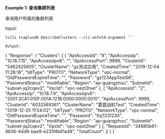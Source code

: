**Example 1: 查询集群列表**

查询用户所属的集群列表

Input: 

```
tccli tcaplusdb DescribeClusters --cli-unfold-argument ```

Output: 
```
{
    "Response": {
        "Clusters": [
            {
                "ApiAccessId": "8",
                "ApiAccessIp": "10.18.7.15",
                "ApiAccessIpv6": "",
                "ApiAccessPort": 9999,
                "ClusterId": "5462425805",
                "ClusterName": "gz测试应用",
                "CreatedTime": "2019-12-04 11:28:16",
                "IdlType": "PROTO",
                "NetworkType": "vpc-normal",
                "OldPasswordExpireTime": "",
                "Password": "gz123AppTest56",
                "PasswordStatus": "modifiable",
                "Region": "ap-guangzhou",
                "SubnetId": "subnet-jq2cqev2",
                "VpcId": "vpc-oezt2hwl"
            },
            {
                "ApiAccessId": "2",
                "ApiAccessIp": "10.18.7.9",
                "ApiAccessIpv6": "2001:3CA1:010F:001A:121B:0000:0000:0010",
                "ApiAccessPort": 9999,
                "ClusterId": "6032569361",
                "ClusterName": "雷霆战机Test",
                "CreatedTime": "2019-12-25 11:54:02",
                "IdlType": "PROTO",
                "NetworkType": "vpc-normal",
                "OldPasswordExpireTime": "",
                "Password": "ltzj123123X",
                "PasswordStatus": "modifiable",
                "Region": "ap-guangzhou",
                "SubnetId": "subnet-jq2cqev2",
                "VpcId": "vpc-oezt2hwl"
            }
        ],
        "RequestId": "34680b61-9836-44d9-bae9-e231f4b61a48",
        "TotalCount": 2
    }
}
```

